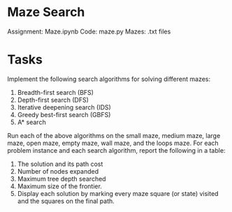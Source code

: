 # Maze Search
Assignment: Maze.ipynb
Code: maze.py
Mazes: .txt files
# Tasks
Implement the following search algorithms for solving different mazes:

1. Breadth-first search (BFS)
2. Depth-first search (DFS)
3. Iterative deepening search (IDS)
4. Greedy best-first search (GBFS)
5. A* search

Run each of the above algorithms on the small maze, medium maze, large maze, open maze, empty maze, wall maze, and the loops maze. For each problem instance and each search algorithm, report the following in a table:

1. The solution and its path cost
2. Number of nodes expanded
3. Maximum tree depth searched
4. Maximum size of the frontier.
5. Display each solution by marking every maze square (or state) visited and the squares on the final path.
